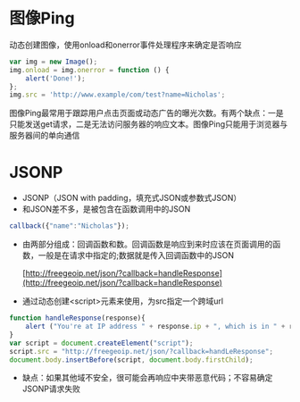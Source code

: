 # 图像Ping

动态创建图像，使用onload和onerror事件处理程序来确定是否响应

```js
var img = new Image();
img.onload = img.onerror = function () {
    alert('Done!');
};
img.src = 'http://www.example/com/test?name=Nicholas';
```

图像Ping最常用于跟踪用户点击页面或动态广告的曝光次数。有两个缺点：一是只能发送get请求，二是无法访问服务器的响应文本。图像Ping只能用于浏览器与服务器间的单向通信

# JSONP

* JSONP（JSON with padding，填充式JSON或参数式JSON）
* 和JSON差不多，是被包含在函数调用中的JSON

```js
callback({"name":"Nicholas"});
```

* 由两部分组成：回调函数和数。回调函数是响应到来时应该在页面调用的函数，一般是在请求中指定的;数据就是传入回调函数中的JSON

  [http://freegeoip.net/json/?callback=handleResponse](http://freegeoip.net/json/?callback=handleResponse)

* 通过动态创建&lt;script&gt;元素来使用，为src指定一个跨域url

```js
function handleResponse(response){
    alert ("You're at IP address " + response.ip + ", which is in " + response.city + ", "+ response.region_name);
}
var script = document.createElement("script");
script.src = "http://freegeoip.net/json/?callback=handLeResponse"; 
document.body.insertBefore(script, document.body.firstChild);
```

* 缺点：如果其他域不安全，很可能会再响应中夹带恶意代码；不容易确定JSONP请求失败



